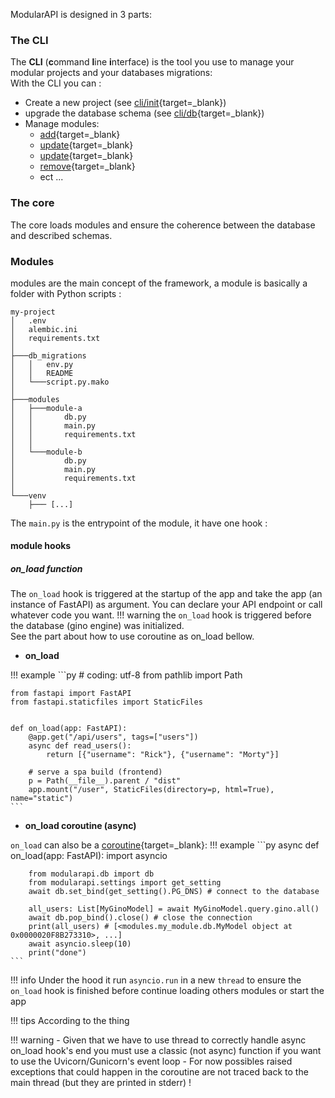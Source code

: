 ModularAPI is designed in 3 parts:

### The CLI
The **CLI** (**c**ommand **l**ine **i**nterface) is the tool you use to manage your modular projects and your databases migrations:<br>
With the CLI you can :

- Create a new project (see [cli/init](/cli/init/){target=_blank})
- upgrade the database schema (see [cli/db](/cli/db/){target=_blank})
- Manage modules:
    - [add](/cli/modules/#add-a-module){target=_blank}
    - [update](/cli/modules/#update-a-module){target=_blank}
    - [update](/cli/modules/#update-a-module){target=_blank}
    - [remove](/cli/modules/#remove-a-module){target=_blank}
    - ect ...

### The core
The core loads modules and ensure the coherence between the database and described schemas.

### Modules
modules are the main concept of the framework, a module is basically a folder with Python scripts :
```
my-project
│   .env
│   alembic.ini
│   requirements.txt
│
├───db_migrations
│   │   env.py
│   │   README
│   └───script.py.mako
│
├───modules
│   ├───module-a
│   │       db.py
│   │       main.py
│   │       requirements.txt
│   │
│   └───module-b
│           db.py
│           main.py
│           requirements.txt
│
└───venv
    ├─── [...]
```

The `main.py` is the entrypoint of the module, it have one hook :

#### module hooks

##### on_load function

The `on_load` hook is triggered at the startup of the app and take the app (an instance of FastAPI) as argument.
You can declare your API endpoint or call whatever code you want.
!!! warning
    the `on_load` hook is triggered before the database (gino engine) was initialized.<br />
    See the part about how to use coroutine as on_load bellow.


- **on_load**

!!! example
    ```py
    # coding: utf-8
    from pathlib import Path

    from fastapi import FastAPI
    from fastapi.staticfiles import StaticFiles


    def on_load(app: FastAPI):
        @app.get("/api/users", tags=["users"])
        async def read_users():
            return [{"username": "Rick"}, {"username": "Morty"}]

        # serve a spa build (frontend)
        p = Path(__file__).parent / "dist"
        app.mount("/user", StaticFiles(directory=p, html=True), name="static")
    ```

- **on_load coroutine (async)**

`on_load` can also be a [coroutine](https://docs.python.org/3/library/asyncio-task.html#coroutines){target=_blank}:
!!! example
    ```py
    async def on_load(app: FastAPI):
        import asyncio

        from modularapi.db import db
        from modularapi.settings import get_setting
        await db.set_bind(get_setting().PG_DNS) # connect to the database

        all_users: List[MyGinoModel] = await MyGinoModel.query.gino.all()
        await db.pop_bind().close() # close the connection
        print(all_users) # [<modules.my_module.db.MyModel object at 0x0000020F8B273310>, ...]
        await asyncio.sleep(10)
        print("done")
    ```

!!! info
    Under the hood it run `asyncio.run` in a new `thread` to ensure the `on_load` hook is finished before continue loading others modules or start the app

!!! tips
    According to the thing

!!! warning
    - Given that we have to use thread to correctly handle async on_load hook's end you must use a classic (not async) function if you want to use the Uvicorn/Gunicorn's event loop
    - For now possibles raised exceptions that could happen in the coroutine are not traced back to the main thread (but they are printed in stderr) !
